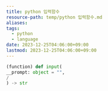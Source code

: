 ```yaml
---
title: python 입력함수
resource-path: temp/python 입력함수.md
aliases:
tags:
  - python
  - language
date: 2023-12-25T04:06:00+09:00
lastmod: 2023-12-25T04:06:00+09:00
---
```

```python
(function) def input(  
__prompt: object = "",  
/  
) -> str
```